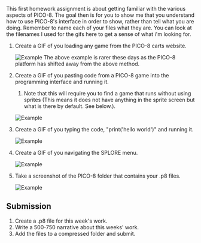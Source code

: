 This first homework assignment is about getting familiar with the various aspects of PICO-8. The goal then is for you to show me that you understand how to use PICO-8's interface in order to show, rather than tell what you are doing. Remember to name each of your files what they are. You can look at the filenames I used for the gifs here to get a sense of what i'm looking for.

1. Create a GIF of you loading any game from the PICO-8 carts website. 
 
     ![Example](/course%20documents/pics/hw/hw1/loadclip.gif)
     The above example is rarer these days as the PICO-8 platform has shifted away from the above method.

2. Create a GIF of you pasting code from a PICO-8 game into the programming interface and running it.
    1. Note that this will require you to find a game that runs without using sprites (This means it does not have anything in the sprite screen but what is there by default. See below.). 

     ![Example](/course%20documents/pics/hw/hw1/ctrlv.gif)

3. Create a GIF of you typing the code, "print('hello world')" and running it. 

    ![Example](/course%20documents//pics//hw/hw1/helloworld.gif)

4. Create a GIF of you navigating the SPLORE menu.

    ![Example](/course%20documents//pics/hw/hw1/splore.gif)

5. Take a screenshot of the PICO-8 folder that contains your .p8 files.

    ![Example](/course%20documents//pics/hw/hw1/folder.PNG)

## Submission

1. Create a .p8 file for this week's work.
1. Write a 500-750 narrative about this weeks' work. 
1. Add the files to a compressed folder and submit. 
